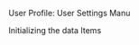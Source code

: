 User Profile: User Settings Manu
<snippet id='userprofile-settings-menu-html'/>

Initializing the data Items
<snippet id='userprofile-settings-menu-code'/>